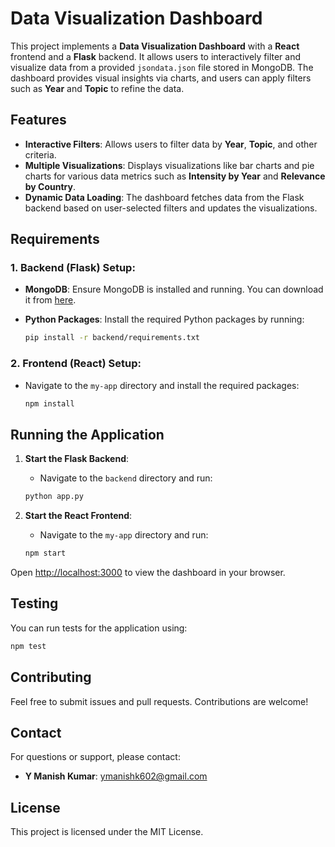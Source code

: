 # Data Visualization Dashboard

This project implements a **Data Visualization Dashboard** with a **React** frontend and a **Flask** backend. It allows users to interactively filter and visualize data from a provided `jsondata.json` file stored in MongoDB. The dashboard provides visual insights via charts, and users can apply filters such as **Year** and **Topic** to refine the data.

## Features

- **Interactive Filters**: Allows users to filter data by **Year**, **Topic**, and other criteria.
- **Multiple Visualizations**: Displays visualizations like bar charts and pie charts for various data metrics such as **Intensity by Year** and **Relevance by Country**.
- **Dynamic Data Loading**: The dashboard fetches data from the Flask backend based on user-selected filters and updates the visualizations.

## Requirements

### 1. **Backend (Flask) Setup**:

- **MongoDB**: Ensure MongoDB is installed and running. You can download it from [here](https://www.mongodb.com/try/download/community).
  
- **Python Packages**: Install the required Python packages by running:

  ```bash
  pip install -r backend/requirements.txt
  ```

### 2. **Frontend (React) Setup**:

- Navigate to the `my-app` directory and install the required packages:

  ```bash
  npm install
  ```

## Running the Application

1. **Start the Flask Backend**:
   - Navigate to the `backend` directory and run:

   ```bash
   python app.py
   ```

2. **Start the React Frontend**:
   - Navigate to the `my-app` directory and run:

   ```bash
   npm start
   ```

Open [http://localhost:3000](http://localhost:3000) to view the dashboard in your browser.

## Testing

You can run tests for the application using:

```bash
npm test
```

## Contributing
Feel free to submit issues and pull requests. Contributions are welcome!

## Contact
For questions or support, please contact:

- **Y Manish Kumar**: [ymanishk602@gmail.com](mailto:ymanishk602@gmail.com)

## License
This project is licensed under the MIT License.

